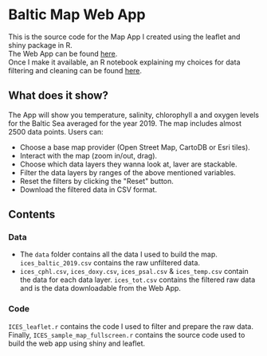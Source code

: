 # Baltic Map Web App

This is the source code for the Map App I created using the leaflet and shiny package in R. <br>
The Web App can be found [here](https://reminho.shinyapps.io/ICES_sample_map_shiny/). <br>
Once I make it available, an R notebook explaining my choices for data filtering and cleaning can be found [here](https://www.kaggle.com/reminho/i-created-a-map-web-app-with-shiny).

## What does it show?

The App will show you temperature, salinity, chlorophyll a and oxygen levels for the Baltic Sea averaged for the year 2019. 
The map includes almost 2500 data points. Users can: <br>

* Choose a base map provider (Open Street Map, CartoDB or Esri tiles).
* Interact with the map (zoom in/out, drag).
* Choose which data layers they wanna look at, laver are stackable.
* Filter the data layers by ranges of the above mentioned variables.
* Reset the filters by clicking the "Reset" button.
* Download the filtered data in CSV format.

## Contents

### Data
* The `data` folder contains all the data I used to build the map. `ices_baltic_2019.csv` contains the raw unfiltered data. 
* `ices_cphl.csv`, `ices_doxy.csv`, `ices_psal.csv` & `ices_temp.csv` contain the data for each data layer. `ices_tot.csv` contains the filtered raw data and is the data downloadable from the Web App. <br>

### Code

`ICES_leaflet.r` contains the code I used to filter and prepare the raw data. Finally, `ICES_sample_map_fullscreen.r` contains the source code used to build the web app using shiny and leaflet.
